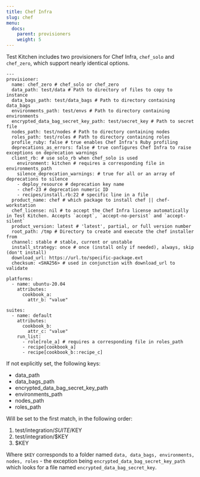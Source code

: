 ```yaml
---
title: Chef Infra
slug: chef
menu:
  docs:
    parent: provisioners
    weight: 5
---
```


Test Kitchen includes two provisioners for Chef Infra, `chef_solo` and `chef_zero`, which support nearly identical options.

```
---
provisioner:
  name: chef_zero # chef_solo or chef_zero
  data_path: test/data # Path to directory of files to copy to instance
  data_bags_path: test/data_bags # Path to directory containing data_bags
  environments_path: test/envs # Path to directory containing environments
  encrypted_data_bag_secret_key_path: test/secret_key # Path to secret file
  nodes_path: test/nodes # Path to directory containing nodes
  roles_path: test/roles # Path to directory containing roles
  profile_ruby: false # true enables Chef Infra's Ruby profiling
  deprecations_as_errors: false # true configures Chef Infra to raise exceptions on deprecation warnings
  client_rb: # use solo_rb when chef_solo is used
    environment: kitchen # requires a corresponding file in environments_path
    silence_deprecation_warnings: # true for all or an array of deprecations to silence
    - deploy_resource # deprecation key name
    - chef-23 # deprecation numeric ID
    - recipes/install.rb:22 # specific line in a file
  product_name: chef # which package to install chef || chef-workstation
  chef_license: nil # to accept the Chef Infra license automatically in Test Kitchen. Accepts `accept`, `accept-no-persist` and `accept-silent`
  product_version: latest # 'latest', partial, or full version number
  root_path: /tmp # Directory to create and execute the chef installer from
  channel: stable # stable, current or unstable
  install_strategy: once # once (install only if needed), always, skip (don't install)
  download_url: https://url.to/specific-package.ext
  checksum: <SHA256> # used in conjunction with download_url to validate

platforms:
  - name: ubuntu-20.04
    attributes:
      cookbook_a:
        attr_b: "value"

suites:
  - name: default
    attributes:
      cookbook_b:
        attr_c: "value"
    run_list:
      - role[role_a] # requires a corresponding file in roles_path
      - recipe[cookbook_a]
      - recipe[cookbook_b::recipe_c]
```

If not explicitly set, the following keys:

- data_path
- data_bags_path
- encrypted_data_bag_secret_key_path
- environments_path
- nodes_path
- roles_path

Will be set to the first match, in the following order:

1. test/integration/$SUITE/$KEY
2. test/integration/$KEY
3. $KEY

Where `$KEY` corresponds to a folder named `data, data_bags, environments, nodes, roles` - the exception being `encrypted_data_bag_secret_key_path` which looks for a file named `encrypted_data_bag_secret_key`.
